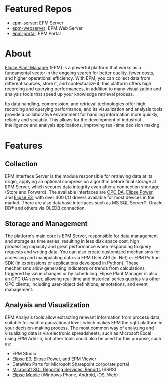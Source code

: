 # Featured Repos

* [epm-server](https://hub.docker.com/r/elipsesoftware/epm-server/): EPM Server
* [epm-webserver](https://hub.docker.com/r/elipsesoftware/epm-webserver/): EPM Web Server
* [epm-portal](https://hub.docker.com/r/elipsesoftware/epm-portal/): EPM Portal

# About

[Elipse Plant Manager](https://www.elipse.com.br/en/produto/elipse-plant-manager/) (EPM) is a powerful platform that works as a fundamental vector in the ongoing search for better quality, fewer costs, and higher operational efficiency. With EPM, you can collect data from different sources, store it, and contextualize it; this platform offers high recording and querying performances, in addition to many visualization and analysis tools that speed up your knowledge retrieval process.

Its data handling, compression, and retrieval technologies offer high recording and querying performance, and its visualization and analysis tools provide a collaborative environment for handling information more quickly, reliably and scalably. This allows for the development of industrial intelligence and analysis applications, improving real-time decision making.

# Features
##  Collection

EPM Interface Server is the module responsible for retrieving data at its origin, applying an optional compression algorithm before final storage at EPM Server, which secures data integrity even after a connection shortage (Store and Forward). The available interfaces are [OPC DA](https://opcfoundation.org/about/opc-technologies/opc-classic/), [Elipse Power](https://www.elipse.com.br/en/produto/elipse-power/), and [Elipse E3](https://www.elipse.com.br/en/produto/elipse-e3/), with over 400 I/O drivers available for most devices in the market. There are also database interfaces such as MS SQL Server®, Oracle DB® and others via OLEDB connection.

## Storage and Management

The platform’s main core is EPM Server, responsible for data management and storage as time series, resulting in less disk space cost, high processing capacity and great performance when responding to query requests and writing data. You can also create customized mechanisms for accessing and manipulating data via EPM User API (in .Net) or EPM Python SDK (in expressions or applications developed in Python). These mechanisms allow generating indicators or trends from calculations triggered by value changes or by scheduling. Elipse Plant Manager is also an OPC UA server, allowing real-time and historical series queries via other OPC clients, including user-object definitions, annotations, and event management.

## Analysis and Visualization

EPM Analysis tools allow extracting relevant information from process data, suitable for each organizational level, which makes EPM the right platform in your decision-making process. The most common way of analyzing and visualizing data is via electronic spreadsheets, such as Microsoft Excel using EPM Add-in, but other tools could also be used for this purpose, such as:

* EPM Studio
* [Elipse E3](https://www.elipse.com.br/en/produto/elipse-e3/), [Elipse Power](https://www.elipse.com.br/en/produto/elipse-power/), and EPM Viewer
* DataWeb Parts for Microsoft Sharepoint corporate portal
* [Microsoft SQL Reporting Services’ Reports](https://learn.microsoft.com/en-us/sql/reporting-services) (SSRS)
* [Elipse Mobile](https://www.elipse.com.br/en/produto/elipse-mobile/) (Windows Phone, Android, iOS, Web)
